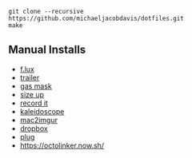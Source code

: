 ```
git clone --recursive https://github.com/michaeljacobdavis/dotfiles.git
make
```

## Manual Installs
- [f.lux](https://justgetflux.com/dlmac.html)
- [trailer](http://ptsochantaris.github.io/trailer/)
- [gas mask](https://github.com/2ndalpha/gasmask)
- [size up](http://www.irradiatedsoftware.com/sizeup/)
- [record it](http://recordit.co/latest)
- [kaleidoscope](http://www.kaleidoscopeapp.com/)
- [mac2imgur](https://github.com/mileswd/mac2imgur)
- [dropbox](https://www.dropbox.com/downloading?os=mac)
- [plug](https://www.plugformac.com/)
- https://octolinker.now.sh/
